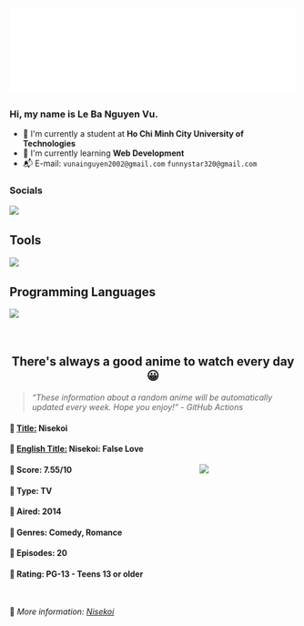 
<img src="svg/nai.svg" />

<br />

<h3>Hi, my name is <strong>Le Ba Nguyen Vu</strong>.</h3>

- 🏫 I'm currently a student at **Ho Chi Minh City University of Technologies**
- 👀 I'm currently learning **Web Development**
- 📬 E-mail: `vunainguyen2002@gmail.com` `funnystar320@gmail.com`


<h3>Socials</h3>
<a target="_blank" href="https://instagram.com/vu.le1352"><img src="https://img.shields.io/badge/Instagram-%23E4405F.svg?style=for-the-badge&logo=Instagram&logoColor=white" /></a>

<p>
  <h2>Tools</h2>
  <a href="https://skillicons.dev">
    <img src="https://skillicons.dev/icons?i=git,dotnet,mongodb,express,react,nodejs,bootstrap,tailwind,laravel,docker&theme=dark" />
  </a>

  <br />

  <h2>Programming Languages</h2>

  <a href="https://skillicons.dev">
    <img src="https://skillicons.dev/icons?i=javascript,typescript,html,css,cs,php&theme=dark" />
  </a>
</p>

<br />

<h2 align="center">There's always a good anime to watch every day 😀</h2>

<blockquote>
<i>
<q>These information about a random anime will be automatically updated every week. Hope you enjoy!</q> - GitHub Actions
</i>
</blockquote>

<h4>
  <strong>🥭 <u>Title:</u></strong> Nisekoi
</h4>

<h4>🌿 <u>English Title:</u> Nisekoi: False Love</h4>

<img align="right" width="170" src=https://cdn.myanimelist.net/images/anime/13/75587.jpg />

<h4>🌱 Score: 7.55/10</h4>

<h4>🌲 Type: TV</h4>

<h4>🌴 Aired: 2014</h4>

<h4>🌵 Genres: Comedy, Romance</h4>

<h4>🥑 Episodes: 20</h4>

<h4>🍏 Rating: PG-13 - Teens 13 or older</h4>

<br />

🍂 *More information: [Nisekoi](https://myanimelist.net/anime/18897/Nisekoi)*
    